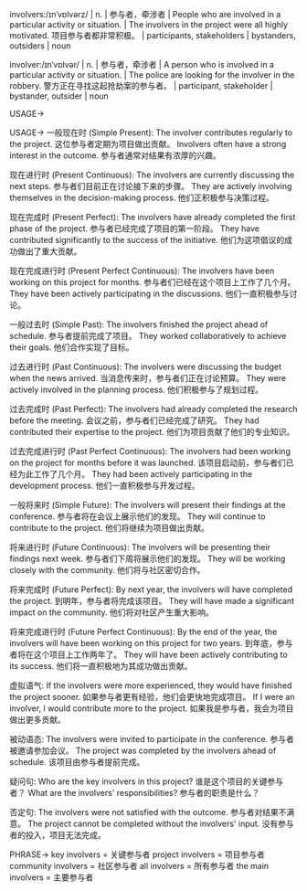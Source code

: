 involvers:/ɪnˈvɒlvərz/ | n. | 参与者，牵涉者 | People who are involved in a particular activity or situation.  | The involvers in the project were all highly motivated.  项目参与者都非常积极。 | participants, stakeholders | bystanders, outsiders | noun

involver:/ɪnˈvɒlvər/ | n. | 参与者，牵涉者 | A person who is involved in a particular activity or situation. |  The police are looking for the involver in the robbery. 警方正在寻找这起抢劫案的参与者。 | participant, stakeholder | bystander, outsider | noun


USAGE->

USAGE->
一般现在时 (Simple Present):
The involver contributes regularly to the project. 这位参与者定期为项目做出贡献。
Involvers often have a strong interest in the outcome. 参与者通常对结果有浓厚的兴趣。

现在进行时 (Present Continuous):
The involvers are currently discussing the next steps.  参与者们目前正在讨论接下来的步骤。
They are actively involving themselves in the decision-making process. 他们正积极参与决策过程。

现在完成时 (Present Perfect):
The involvers have already completed the first phase of the project. 参与者已经完成了项目的第一阶段。
They have contributed significantly to the success of the initiative. 他们为这项倡议的成功做出了重大贡献。

现在完成进行时 (Present Perfect Continuous):
The involvers have been working on this project for months.  参与者们已经在这个项目上工作了几个月。
They have been actively participating in the discussions. 他们一直积极参与讨论。

一般过去时 (Simple Past):
The involvers finished the project ahead of schedule.  参与者提前完成了项目。
They worked collaboratively to achieve their goals. 他们合作实现了目标。


过去进行时 (Past Continuous):
The involvers were discussing the budget when the news arrived. 当消息传来时，参与者们正在讨论预算。
They were actively involved in the planning process.  他们积极参与了规划过程。


过去完成时 (Past Perfect):
The involvers had already completed the research before the meeting. 会议之前，参与者们已经完成了研究。
They had contributed their expertise to the project. 他们为项目贡献了他们的专业知识。


过去完成进行时 (Past Perfect Continuous):
The involvers had been working on the project for months before it was launched.  该项目启动前，参与者们已经为此工作了几个月。
They had been actively participating in the development process.  他们一直积极参与开发过程。


一般将来时 (Simple Future):
The involvers will present their findings at the conference.  参与者将在会议上展示他们的发现。
They will continue to contribute to the project.  他们将继续为项目做出贡献。


将来进行时 (Future Continuous):
The involvers will be presenting their findings next week.  参与者们下周将展示他们的发现。
They will be working closely with the community.  他们将与社区密切合作。

将来完成时 (Future Perfect):
By next year, the involvers will have completed the project.  到明年，参与者将完成该项目。
They will have made a significant impact on the community.  他们将对社区产生重大影响。


将来完成进行时 (Future Perfect Continuous):
By the end of the year, the involvers will have been working on this project for two years. 到年底，参与者将在这个项目上工作两年了。
They will have been actively contributing to its success. 他们将一直积极地为其成功做出贡献。


虚拟语气:
If the involvers were more experienced, they would have finished the project sooner. 如果参与者更有经验，他们会更快地完成项目。
If I were an involver, I would contribute more to the project. 如果我是参与者，我会为项目做出更多贡献。

被动语态:
The involvers were invited to participate in the conference. 参与者被邀请参加会议。
The project was completed by the involvers ahead of schedule. 该项目由参与者提前完成。

疑问句:
Who are the key involvers in this project?  谁是这个项目的关键参与者？
What are the involvers' responsibilities?  参与者的职责是什么？

否定句:
The involvers were not satisfied with the outcome. 参与者对结果不满意。
The project cannot be completed without the involvers' input.  没有参与者的投入，项目无法完成。


PHRASE->
key involvers = 关键参与者
project involvers = 项目参与者
community involvers = 社区参与者
all involvers = 所有参与者
the main involvers = 主要参与者